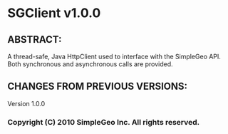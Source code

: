 SGClient v1.0.0
================================================================================

ABSTRACT:
--------------------------------------------------------------------------------

A thread-safe, Java HttpClient used to interface with the SimpleGeo API. Both
synchronous and asynchronous calls are provided.

CHANGES FROM PREVIOUS VERSIONS:
--------------------------------------------------------------------------------
Version 1.0.0

### Copyright (C) 2010 SimpleGeo Inc. All rights reserved.
